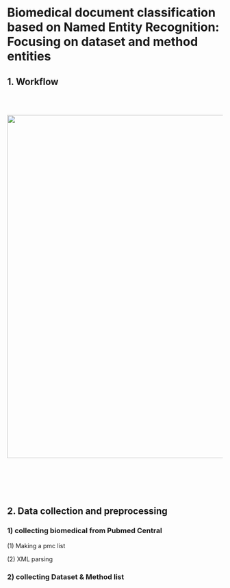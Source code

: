 # Biomedical document classification based on Named Entity Recognition: Focusing on dataset and method entities
## 1. Workflow
<br></br>
<p align="center"><img src=https://github.com/zzioni/Thesis-Master/assets/106359887/0a95ca55-a552-4a22-a8ea-b120e96bb673"  width="800" style="margin:auto; display:block;"></p>
<br></br>
<br></br>

## 2. Data collection and preprocessing
### 1) collecting biomedical from Pubmed Central
(1) Making a pmc list

(2) XML parsing

### 2) collecting Dataset & Method list
